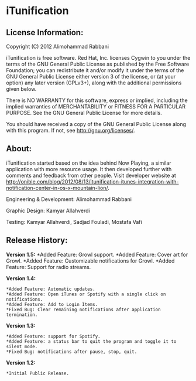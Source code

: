 iTunification
======================================
License Information:
--------------------------------------

Copyright (C) 2012  Alimohammad Rabbani

iTunification is free software. Red Hat, Inc. licenses Cygwin to you under the terms of the GNU General Public License as published by the Free Software Foundation; you can redistribute it and/or modify it under the terms of the GNU General Public License either version 3 of the license, or (at your option) any later version (GPLv3+), along with the additional permissions given below.

There is NO WARRANTY for this software, express or implied, including the implied warranties of MERCHANTABILITY or FITNESS FOR A PARTICULAR PURPOSE. See the GNU General Public License for more details.

You should have received a copy of the GNU General Public License along with this program. If not, see <http://gnu.org/licenses/>.


About:
--------------------------------------
iTunification started based on the idea behind Now Playing, a similar application with more resource usage. It then developed further with comments and feedback from other people. Visit developer website at http://onible.com/blog/2012/08/13/itunification-itunes-integration-with-notification-center-in-os-x-mountain-lion/.


Engineering & Development: Alimohammad Rabbani

Graphic Design: Kamyar Allahverdi

Testing: Kamyar Allahverdi, Sadjad Fouladi, Mostafa Vafi


Release History:
--------------------------------------
**Version 1.5:**
    *Added Feature: Growl support.
    *Added Feature: Cover art for Growl.
    *Added Feature: Customizable notifications for Growl.
    *Added Feature: Support for radio streams.

**Version 1.4:**

    *Added Feature: Automatic updates.
    *Added Feature: Open iTunes or Spotify with a single click on notifications.
    *Added Feature: Add to Login Items.
    *Fixed Bug: Clear remaining notifications after application termination.

**Version 1.3:**

    *Added Feature: support for Spotify.
    *Added Feature: a status bar to quit the program and toggle it to silent mode.
    *Fixed Bug: notifications after pause, stop, quit.

**Version 1.2:**

    *Initial Public Release.
